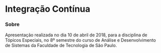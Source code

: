 # Integração Contínua

### Sobre
Apresentação realizada no dia 10 de abril de 2018, para a disciplina de Tópicos Especiais, no 8º semestre do curso de Análise e Desenvolvimento de Sistemas da Faculdade de Tecnologia de São Paulo. 
